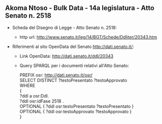 ## Akoma Ntoso - Bulk Data - 14a legislatura - Atto Senato n. 2518 ##

* Scheda del Disegno di Legge - Atto Senato n. 2518:
	* http url: http://www.senato.it/leg/14/BGT/Schede/Ddliter/20343.htm

* Riferimenti al sito OpenData del Senato http://dati.senato.it/:
	* Link OpenData: http://dati.senato.it/ddl/20343
	* Query SPARQL per i documenti relativi all'Atto Senato:

        PREFIX osr: <http://dati.senato.it/osr/>  
		SELECT DISTINCT ?testoPresentato ?testoApprovato  
		WHERE  
		{  
		    ?ddl a osr:Ddl.  
		    ?ddl osr:idFase 2518 .  
		    OPTIONAL { ?ddl osr:testoPresentato ?testoPresentato }  
		    OPTIONAL { ?ddl osr:testoApprovato ?testoApprovato }  
		}
		